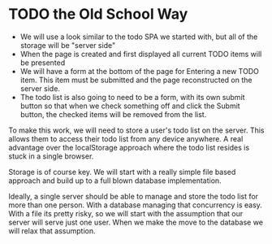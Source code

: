 # TODO the Old School Way

* We will use a look similar to the todo SPA we started with, but all of the storage will be "server side"
* When the page is created and first displayed all current TODO items will be presented
* We will have a form at the bottom of the page for Entering a new TODO item.  This item must be submitted and the page reconstructed on the server side.
* The todo list is also going to need to be a form, with its own submit button so that when we check something off and click the Submit button,  the checked items will be removed from the list.

To make this work, we will need to store a user's todo list on the server.  This allows them to access their todo list from any device anywhere.  A real advantage over the localStorage approach where the todo list resides is stuck in a single browser.

Storage is of course key.  We will start with a really simple file based approach and build up to a full blown database implementation.

Ideally, a single server should be able to manage and store the todo list for more than one person.  With a database managing that concurrency is easy.  With a file its pretty risky, so we will start with the assumption that our server will serve just one user.  When we make the move to the database we will relax that assumption.



